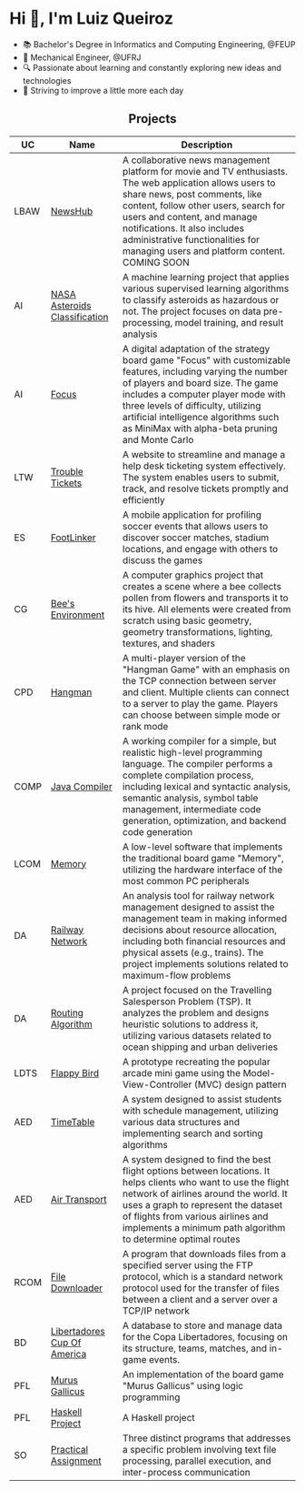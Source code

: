 # Hi 👋, I'm Luiz Queiroz

- 📚 Bachelor's Degree in Informatics and Computing Engineering, @FEUP
- 🔧 Mechanical Engineer, @UFRJ 
- 🔍 Passionate about learning and constantly exploring new ideas and technologies 
- 🚀 Striving to improve a little more each day


<h2 align = "center" >Projects</h2>
<p align = "center">

| UC   | Name      | Description                                                                                                                                                   |
|------|-----------|---------------------------------------------------------------------------------------------------------------------------------------------------------------|
| LBAW | [NewsHub](https://github.com/luizhqueiroz/LBAW-NewsHub)   | A collaborative news management platform for movie and TV enthusiasts. The web application allows users to share news, post comments, like content, follow other users, search for users and content, and manage notifications. It also includes administrative functionalities for managing users and platform content. COMING SOON  |
| AI   | [NASA Asteroids Classification](https://github.com/luizhqueiroz/AI-NasaAsteroidsClassification) | A machine learning project that applies various supervised learning algorithms to classify asteroids as hazardous or not. The project focuses on data pre-processing, model training, and result analysis |
| AI   | [Focus](https://github.com/luizhqueiroz/AI-Focus) | A digital adaptation of the strategy board game "Focus" with customizable features, including varying the number of players and board size. The game includes a computer player mode with three levels of difficulty, utilizing artificial intelligence algorithms such as MiniMax with alpha-beta pruning and Monte Carlo |
| LTW  | [Trouble Tickets](https://github.com/luizhqueiroz/LTW-TroubleTickets) | A website to streamline and manage a help desk ticketing system effectively. The system enables users to submit, track, and resolve tickets promptly and efficiently |
| ES   | [FootLinker](https://github.com/luizhqueiroz/ES-FootLinker) | A mobile application for profiling soccer events that allows users to discover soccer matches, stadium locations, and engage with others to discuss the games |
| CG   | [Bee's Environment](https://github.com/luizhqueiroz/CG-BeesEnvironment) | A computer graphics project that creates a scene where a bee collects pollen from flowers and transports it to its hive. All elements were created from scratch using basic geometry, geometry transformations, lighting, textures, and shaders |
| CPD  | [Hangman](https://github.com/luizhqueiroz/CPD-Hangman) | A multi-player version of the "Hangman Game" with an emphasis on the TCP connection between server and client. Multiple clients can connect to a server to play the game. Players can choose between simple mode or rank mode |
| COMP | [Java Compiler](https://github.com/luizhqueiroz/COMP-JavaCompiler) | A working compiler for a simple, but realistic high-level programming language. The compiler performs a complete compilation process, including lexical and syntactic analysis, semantic analysis, symbol table management, intermediate code generation, optimization, and backend code generation |
| LCOM | [Memory](https://github.com/luizhqueiroz/LCOM-MemoryGame) | A low-level software that implements the traditional board game "Memory", utilizing the hardware interface of the most common PC peripherals |
| DA   | [Railway Network](https://github.com/luizhqueiroz/DA-RailwayNetwork) | An analysis tool for railway network management designed to assist the management team in making informed decisions about resource allocation, including both financial resources and physical assets (e.g., trains). The project implements solutions related to maximum-flow problems |
| DA   | [Routing Algorithm](https://github.com/luizhqueiroz/DA-RoutingAlgorithm) | A project focused on the Travelling Salesperson Problem (TSP). It analyzes the problem and designs heuristic solutions to address it, utilizing various datasets related to ocean shipping and urban deliveries |
| LDTS | [Flappy Bird](https://github.com/luizhqueiroz/LDTS-FlappyBird) | A prototype recreating the popular arcade mini game using the Model-View-Controller (MVC) design pattern |
| AED  | [TimeTable](https://github.com/luizhqueiroz/AED-TimeTable) | A system designed to assist students with schedule management, utilizing various data structures and implementing search and sorting algorithms |
| AED  | [Air Transport](https://github.com/luizhqueiroz/AED-AirTransport) | A system designed to find the best flight options between locations. It helps clients who want to use the flight network of airlines around the world. It uses a graph to represent the dataset of flights from various airlines and implements a minimum path algorithm to determine optimal routes |
| RCOM | [File Downloader](https://github.com/luizhqueiroz/RCOM-FileDownloader) | A program that downloads files from a specified server using the FTP protocol, which is a standard network protocol used for the transfer of files between a client and a server over a TCP/IP network |
| BD   | [Libertadores Cup Of America](https://github.com/luizhqueiroz/BD-LibertadoresCupOfAmerica) | A database to store and manage data for the Copa Libertadores, focusing on its structure, teams, matches, and in-game events. |
| PFL  | [Murus Gallicus](https://github.com/luizhqueiroz/PFL-MurusGallicus) | An implementation of the board game "Murus Gallicus" using logic programming |
| PFL  | [Haskell Project](https://github.com/luizhqueiroz/PFL-HaskellProject) | A Haskell project |
| SO   | [Practical Assignment](https://github.com/luizhqueiroz/SO-PracticalAssignment) | Three distinct programs that addresses a specific problem involving text file processing, parallel execution, and inter-process communication |

